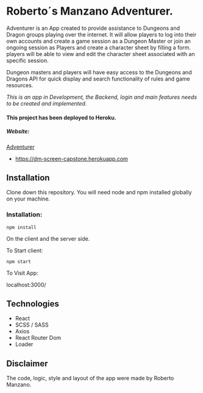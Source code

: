 # Roberto´s Manzano Adventurer.

Adventurer is an App created to provide assistance to Dungeons and Dragon groups playing over the internet. It will allow players to log into their own accounts and create a game session as a Dungeon Master or join an ongoing session as Players and create a character sheet by filling a form. players will be able to view and edit the character sheet associated with an specific session.

Dungeon masters and players will have easy access to the Dungeons and Dragons API for quick display and search functionality of rules and game resources.

*This is an app in Development, the Backend, login and main features needs to be created and implemented.*

#### This project has been deployed to Heroku.

##### Website: 

[Adventurer](https://dm-screen-capstone.herokuapp.com)

* https://dm-screen-capstone.herokuapp.com


## Installation

Clone down this repository. You will need node and npm installed globally on your machine.

### Installation:

`npm install`

On the client and the server side.

To Start client:

`npm start`

To Visit App:

localhost:3000/


## Technologies

* React
* SCSS / SASS
* Axios
* React Router Dom
* Loader


## Disclaimer

The code, logic, style and layout of the app were made by Roberto Manzano.


